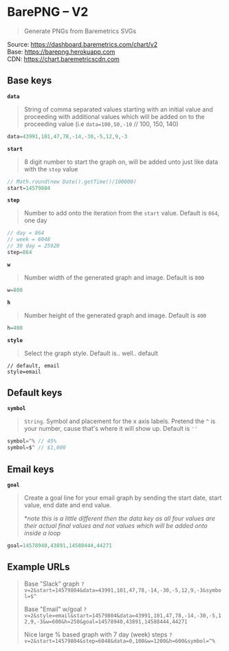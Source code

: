 # BarePNG – V2
> Generate PNGs from Baremetrics SVGs

Source: https://dashboard.baremetrics.com/chart/v2  
Base:   https://barepng.herokuapp.com  
CDN:    https://chart.baremetricscdn.com  

## Base keys
**`data`**
> String of comma separated values starting with an initial value and proceeding with additional values which will be added on to the proceeding value (i.e `data=100,50,-10` // 100, 150, 140)

```js
data=43991,101,47,78,-14,-30,-5,12,9,-3
```

**`start`**
> 8 digit number to start the graph on, will be added unto just like data with the `step` value 

```js
// Math.round(new Date().getTime()/100000)
start=14579804
```

**`step`**
> Number to add onto the iteration from the `start` value. Default is `864`, one day

```js
// day = 864
// week = 6048
// 30 day = 25920
step=864
```

**`w`**
> Number width of the generated graph and image. Default is `800`

```js
w=800
```

**`h`**
> Number height of the generated graph and image. Default is `400`

```js
h=400
```

**`style`**
> Select the graph style. Default is.. well.. default

```
// default, email
style=email
```

## Default keys
**`symbol`**
> `String`. Symbol and placement for the x axis labels. Pretend the `^` is your number, cause that's where it will show up. Default is `''`

```js
symbol=^% // 45%
symbol=$^ // $1,000
```

## Email keys
**`goal`**
> Create a goal line for your email graph by sending the start date, start value, end date and end value. 
>  
> **note this is a little different then the data key as all four values are their actual final values and not values which will be added onto inside a loop*

```js
goal=14578940,43891,14588444,44271
```

## Example URLs
> Base "Slack" graph
> `?v=2&start=14579804&data=43991,101,47,78,-14,-30,-5,12,9,-3&symbol=$^`
>
> Base "Email" w/goal
> `?v=2&style=email&start=14579804&data=43991,101,47,78,-14,-30,-5,12,9,-3&w=600&h=250&goal=14578940,43891,14588444,44271`
>
> Nice large % based graph with 7 day (week) steps
> `?v=2&start=14579804&step=6048&data=0,100&w=1200&h=600&symbol=^%`